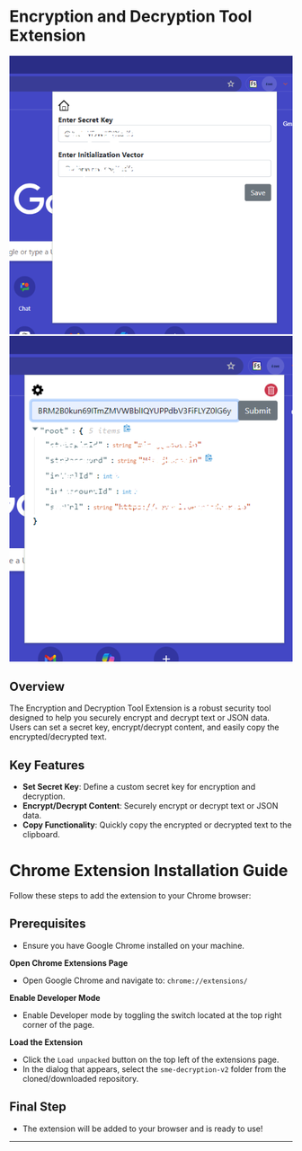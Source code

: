 # Encryption and Decryption Tool Extension

![Extension Screenshot](sme-decryption-Key.PNG)
![Extension Screenshot](sme-decryption-Output.PNG)
## Overview
The Encryption and Decryption Tool Extension is a robust security tool designed to help you securely encrypt and decrypt text or JSON data. Users can set a secret key, encrypt/decrypt content, and easily copy the encrypted/decrypted text.

## Key Features
- **Set Secret Key**: Define a custom secret key for encryption and decryption.
- **Encrypt/Decrypt Content**: Securely encrypt or decrypt text or JSON data.
- **Copy Functionality**: Quickly copy the encrypted or decrypted text to the clipboard.


# Chrome Extension Installation Guide
Follow these steps to add the extension to your Chrome browser:

## Prerequisites
- Ensure you have Google Chrome installed on your machine.

**Open Chrome Extensions Page**
   - Open Google Chrome and navigate to: `chrome://extensions/`

**Enable Developer Mode**
   - Enable Developer mode by toggling the switch located at the top right corner of the page.

**Load the Extension**
   - Click the `Load unpacked` button on the top left of the extensions page.
   - In the dialog that appears, select the `sme-decryption-v2` folder from the cloned/downloaded repository.

## Final Step
- The extension will be added to your browser and is ready to use!
---
